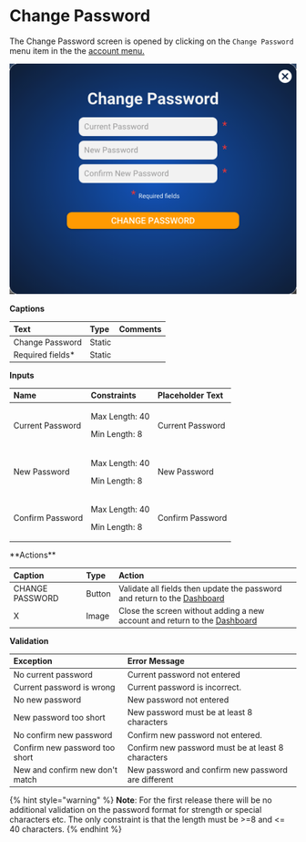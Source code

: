 # Change Password

The Change Password screen is opened by clicking on the `Change Password` menu item in the the [account menu.](dashboard/account-menu.md)

![](../../.gitbook/assets/screen-shot-2020-03-09-at-4.19.53-pm.png)

**Captions**

| Text | Type | Comments |
| :--- | :--- | :--- |
| Change Password | Static |   |
| Required fields\* | Static |   |

**Inputs**

<table>
  <thead>
    <tr>
      <th style="text-align:left">Name</th>
      <th style="text-align:left">Constraints</th>
      <th style="text-align:left">Placeholder Text</th>
    </tr>
  </thead>
  <tbody>
    <tr>
      <td style="text-align:left">Current Password</td>
      <td style="text-align:left">
        <p>Max Length: 40</p>
        <p>Min Length: 8</p>
      </td>
      <td style="text-align:left">Current Password</td>
    </tr>
    <tr>
      <td style="text-align:left">New Password</td>
      <td style="text-align:left">
        <p>Max Length: 40</p>
        <p>Min Length: 8</p>
      </td>
      <td style="text-align:left">New Password</td>
    </tr>
    <tr>
      <td style="text-align:left">Confirm Password</td>
      <td style="text-align:left">
        <p>Max Length: 40</p>
        <p>Min Length: 8</p>
      </td>
      <td style="text-align:left">Confirm Password</td>
    </tr>
  </tbody>
</table>**Actions**

| Caption | Type | Action |
| :--- | :--- | :--- |
| CHANGE PASSWORD | Button | Validate all fields then update the password and return to the [Dashboard](dashboard/) |
| X | Image | Close the screen without adding a new account and return to the [Dashboard](dashboard/) |

**Validation**

| **Exception** | Error Message |
| :--- | :--- |
| No current password | Current password not entered |
| Current password is wrong | Current password is incorrect. |
| No new password | New password not entered |
| New password too short | New password must be at least 8 characters |
| No confirm new password | Confirm new password not entered. |
| Confirm new password too short | Confirm new password must be at least 8 characters |
| New and confirm new don't match | New password and confirm new password are different |

{% hint style="warning" %}
**Note**: For the first release there will be no additional validation on the password format for strength or special characters etc. The only constraint is that the length must be &gt;=8 and &lt;= 40 characters.
{% endhint %}


